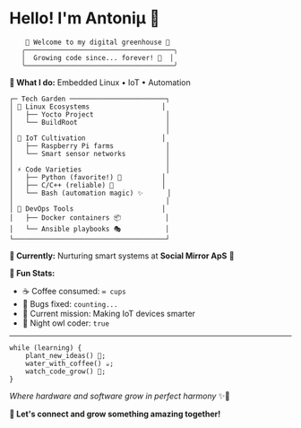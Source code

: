 # Hello! I'm Antoniμ 🌱

```
    🌿 Welcome to my digital greenhouse 🌿
   ╭─────────────────────────────────────╮
   │  Growing code since... forever! 🌱  │
   ╰─────────────────────────────────────╯
```

**🚀 What I do:** Embedded Linux • IoT • Automation

```
┌─ Tech Garden ────────────────────────┐
│ 🐧 Linux Ecosystems                  │
│   ├── Yocto Project                  │
│   └── BuildRoot                      │
│                                      │
│ 🤖 IoT Cultivation                   │
│   ├── Raspberry Pi farms             │
│   └── Smart sensor networks          │
│                                      │
│ ⚡ Code Varieties                     │
│   ├── Python (favorite!) 🐍          │
│   ├── C/C++ (reliable) 💪            │
│   └── Bash (automation magic) ✨      │
│                                      │
│ 🔧 DevOps Tools                      │
│   ├── Docker containers 📦           │
│   └── Ansible playbooks 🎭           │
└──────────────────────────────────────┘
```

**🏢 Currently:** Nurturing smart systems at **Social Mirror ApS** 🌿

**🌱 Fun Stats:**
- ☕ Coffee consumed: `∞ cups`
- 🐛 Bugs fixed: `counting...`
- 🎯 Current mission: Making IoT devices smarter
- 🌙 Night owl coder: `true`

---

```
while (learning) {
    plant_new_ideas() 🌱;
    water_with_coffee() ☕;
    watch_code_grow() 🌿;
}
```

*Where hardware and software grow in perfect harmony* ✨🍃

**💌 Let's connect and grow something amazing together!**
